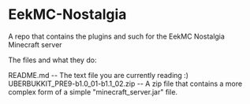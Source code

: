# EekMC-Nostalgia
A repo that contains the plugins and such for the EekMC Nostalgia Minecraft server

The files and what they do:

README.md -- The text file you are currently reading :)
UBERBUKKIT_PRE9-b1.0_01-b1.1_02.zip -- A zip file that contains a more complex form of a simple "minecraft_server.jar" file.
